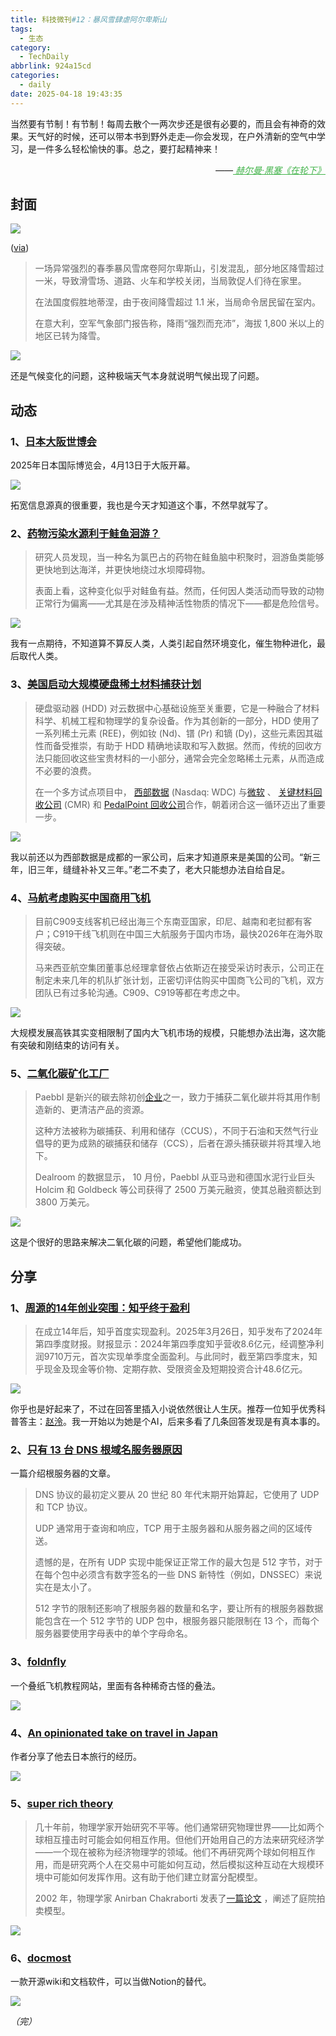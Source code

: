 ```yaml
---
title: 科技微刊#12：暴风雪肆虐阿尔卑斯山
tags:
  - 生态
category:
  - TechDaily
abbrlink: 924a15cd
categories:
  - daily
date: 2025-04-18 19:43:35
---
```

当然要有节制！有节制！每周去散个一两次步还是很有必要的，而且会有神奇的效果。天气好的时候，还可以带本书到野外走走—你会发现，在户外清新的空气中学习，是一件多么轻松愉快的事。总之，要打起精神来！
<div style="text-align: right; margin-top: 1em; font-style: italic;">
  ——<a href="https://book.douban.com/subject/2165084/" style="color: #41B349 !important;">
		赫尔曼·黑塞《在轮下》
  </a>
</div>
<!-- more --> 

## 封面
  
![](https://techdaily.oss-cn-shanghai.aliyuncs.com/12/1201.jpg)

([via](https://phys.org/news/2025-04-heavy-storm-wreaks-havoc-alps.html))

> 一场异常强烈的春季暴风雪席卷阿尔卑斯山，引发混乱，部分地区降雪超过一米，导致滑雪场、道路、火车和学校关闭，当局敦促人们待在家里。
> 
> 在法国度假胜地蒂涅，由于夜间降雪超过 1.1 米，当局命令居民留在室内。
> 
> 在意大利，空军气象部门报告称，降雨“强烈而充沛”，海拔 1,800 米以上的地区已转为降雪。

![](https://techdaily.oss-cn-shanghai.aliyuncs.com/12/1202.jpg)

还是气候变化的问题，这种极端天气本身就说明气候出现了问题。

## 动态

### 1、[日本大阪世博会](https://www.expo2025.or.jp.c.att.hp.transer.com/)

2025年日本国际博览会，4月13日于大阪开幕。

![](https://techdaily.oss-cn-shanghai.aliyuncs.com/12/1203.jpg)

拓宽信息源真的很重要，我也是今天才知道这个事，不然早就写了。

### 2、[药物污染水源利于鲑鱼洄游？](https://edition.cnn.com/2025/04/16/science/drug-pollution-affect-salmon-migration/index.html)

> 研究人员发现，当一种名为氯巴占的药物在鲑鱼脑中积聚时，洄游鱼类能够更快地到达海洋，并更快地绕过水坝障碍物。
> 
> 表面上看，这种变化似乎对鲑鱼有益。然而，任何因人类活动而导致的动物正常行为偏离——尤其是在涉及精神活性物质的情况下——都是危险信号。

![](https://techdaily.oss-cn-shanghai.aliyuncs.com/12/1204.webp)

我有一点期待，不知道算不算反人类，人类引起自然环境变化，催生物种进化，最后取代人类。

### 3、[美国启动大规模硬盘稀土材料捕获计划](https://www.westerndigital.com/zh-cn/company/newsroom/press-releases/2025/2025-04-17-at-scale-hard-disk-drive-rare-earth-material-capture-program-launched)

> 硬盘驱动器 (HDD) 对云数据中心基础设施至关重要，它是一种融合了材料科学、机械工程和物理学的复杂设备。作为其创新的一部分，HDD 使用了一系列稀土元素 (REE)，例如钕 (Nd)、镨 (Pr) 和镝 (Dy)，这些元素因其磁性而备受推崇，有助于 HDD 精确地读取和写入数据。然而，传统的回收方法只能回收这些宝贵材料的一小部分，通常会完全忽略稀土元素，从而造成不必要的浪费。
> 
> 在一个多方试点项目中， [西部数据](https://www.westerndigital.com/) (Nasdaq: WDC) 与[微软](https://www.microsoft.com/) 、 [关键材料回收公司](https://criticalmaterialsrecycling.com/) (CMR) 和 [PedalPoint 回收公司](https://pedalpoint.co/recycling/)合作，朝着闭合这一循环迈出了重要一步。

![](https://techdaily.oss-cn-shanghai.aliyuncs.com/12/1205.png)

我以前还以为西部数据是成都的一家公司，后来才知道原来是美国的公司。“新三年，旧三年，缝缝补补又三年。”老二不卖了，老大只能想办法自给自足。

### 4、[马航考虑购买中国商用飞机](https://news.mydrivers.com/1/1042/1042719.htm)

> 目前C909支线客机已经出海三个东南亚国家，印尼、越南和老挝都有客户；C919干线飞机则在中国三大航服务于国内市场，最快2026年在海外取得突破。
> 
> 马来西亚航空集团董事总经理拿督依占依斯迈在接受采访时表示，公司正在制定未来几年的机队扩张计划，正密切评估购买中国商飞公司的飞机，双方团队已有过多轮沟通。C909、C919等都在考虑之中。

![](https://techdaily.oss-cn-shanghai.aliyuncs.com/12/1206.png)

大规模发展高铁其实变相限制了国内大飞机市场的规模，只能想办法出海，这次能有突破和刚结束的访问有关。

### 5、[二氧化碳矿化工厂](https://thenextweb.com/news/paebbl-startup-turning-co2-into-dust-opens-first-demo-plant-in-rotterdam)

> Paebbl 是新兴的碳去除初创[企业](https://thenextweb.com/topic/startups)之一，致力于捕获二氧化碳并将其用作制造新的、更清洁产品的资源。
> 
> 这种方法被称为碳捕获、利用和储存（CCUS），不同于石油和天然气行业倡导的更为成熟的碳捕获和储存（CCS），后者在源头捕获碳并将其埋入地下。
> 
> Dealroom 的数据显示， 10 月份，Paebbl 从亚马逊和德国水泥行业巨头 Holcim 和 Goldbeck 等公司获得了 2500 万美元融资，使其总融资额达到 3800 万美元。

![](https://techdaily.oss-cn-shanghai.aliyuncs.com/12/1207.jfif)

这是个很好的思路来解决二氧化碳的问题，希望他们能成功。


## 分享

### 1、[周源的14年创业突围：知乎终于盈利](https://www.iceo.com.cn/article/a02c41fb-d4f6-433a-b3ac-1cdf9f6e839e)

> 在成立14年后，知乎首度实现盈利。2025年3月26日，知乎发布了2024年第四季度财报。财报显示：2024年第四季度知乎营收8.6亿元，经调整净利润9710万元，首次实现单季度全面盈利。与此同时，截至第四季度末，知乎现金及现金等价物、定期存款、受限资金及短期投资合计48.6亿元。

![](https://techdaily.oss-cn-shanghai.aliyuncs.com/12/1208.jpg)

你乎也是好起来了，不过在回答里插入小说依然很让人生厌。推荐一位知乎优秀科普答主：[赵泠](https://www.zhihu.com/people/MarryMea)。我一开始以为她是个AI，后来多看了几条回答发现是有真本事的。

### 2、[只有 13 台 DNS 根域名服务器原因](https://jaminzhang.github.io/dns/The-Reason-of-There-Is-Only-13-DNS-Root-Servers/)

一篇介绍根服务器的文章。

> DNS 协议的最初定义要从 20 世纪 80 年代末期开始算起，它使用了 UDP 和 TCP 协议。
> 
> UDP 通常用于查询和响应，TCP 用于主服务器和从服务器之间的区域传送。
> 
> 遗憾的是，在所有 UDP 实现中能保证正常工作的最大包是 512 字节，对于在每个包中必须含有数字签名的一些 DNS 新特性（例如，DNSSEC）来说实在是太小了。
> 
> 512 字节的限制还影响了根服务器的数量和名字，要让所有的根服务器数据能包含在一个 512 字节的 UDP 包中，根服务器只能限制在 13 个，而每个服务器要使用字母表中的单个字母命名。

### 3、[foldnfly](https://www.foldnfly.com/#/1-1-1-1-1-1-1-1-2-1)

一个叠纸飞机教程网站，里面有各种稀奇古怪的叠法。

![](https://techdaily.oss-cn-shanghai.aliyuncs.com/12/1209.webp)

### 4、[An opinionated take on travel in Japan](https://www.peterme.com/2024/06/13/an-opinionated-take-on-travel-in-japan/)

作者分享了他去日本旅行的经历。

![](https://techdaily.oss-cn-shanghai.aliyuncs.com/12/1210.png)
### 5、[super rich theory](https://pudding.cool/2022/12/yard-sale/)

> 几十年前，物理学家开始研究不平等。他们通常研究物理世界——比如两个球相互撞击时可能会如何相互作用。但他们开始用自己的方法来研究经济学——一个现在被称为经济物理学的领域。他们不再研究两个球如何相互作用，而是研究两个人在交易中可能如何互动，然后模拟这种互动在大规模环境中可能如何发挥作用。这有助于他们建立财富分配模型。
> 
> 2002 年，物理学家 Anirban Chakraborti 发表了[一篇论文](https://www.worldscientific.com/doi/10.1142/S0129183102003905) ，阐述了庭院拍卖模型。

![](https://techdaily.oss-cn-shanghai.aliyuncs.com/12/1211.png)

### 6、[docmost](https://github.com/docmost/docmost)

一款开源wiki和文档软件，可以当做Notion的替代。

![](https://techdaily.oss-cn-shanghai.aliyuncs.com/12/1212.png)

_（完）_